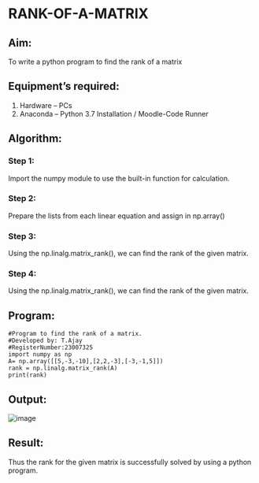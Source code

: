 # RANK-OF-A-MATRIX
## Aim:
To write a python program to find the rank of a matrix
## Equipment’s required:
1. 	Hardware – PCs
2. 	Anaconda – Python 3.7 Installation / Moodle-Code Runner
## Algorithm:
### Step 1: 
Import the numpy module to use the built-in function for calculation.
### Step 2: 
Prepare the lists from each linear equation and assign in np.array()
### Step 3: 
Using the np.linalg.matrix_rank(), we can find the rank of the given matrix.
### Step 4:
Using the np.linalg.matrix_rank(), we can find the rank of the given matrix.
## Program:
```
#Program to find the rank of a matrix.
#Developed by: T.Ajay
#RegisterNumber:23007325
import numpy as np
A= np.array([[5,-3,-10],[2,2,-3],[-3,-1,5]])
rank = np.linalg.matrix_rank(A)
print(rank)
```
## Output:
![image](https://github.com/Ajayreddy-2006/RANK-OF-A-MATRIX/assets/145742508/cbe9fcb5-b9e9-4a61-bb26-e2059057ef96)

## Result:
Thus the rank for the given matrix is successfully solved by  using a python program.

